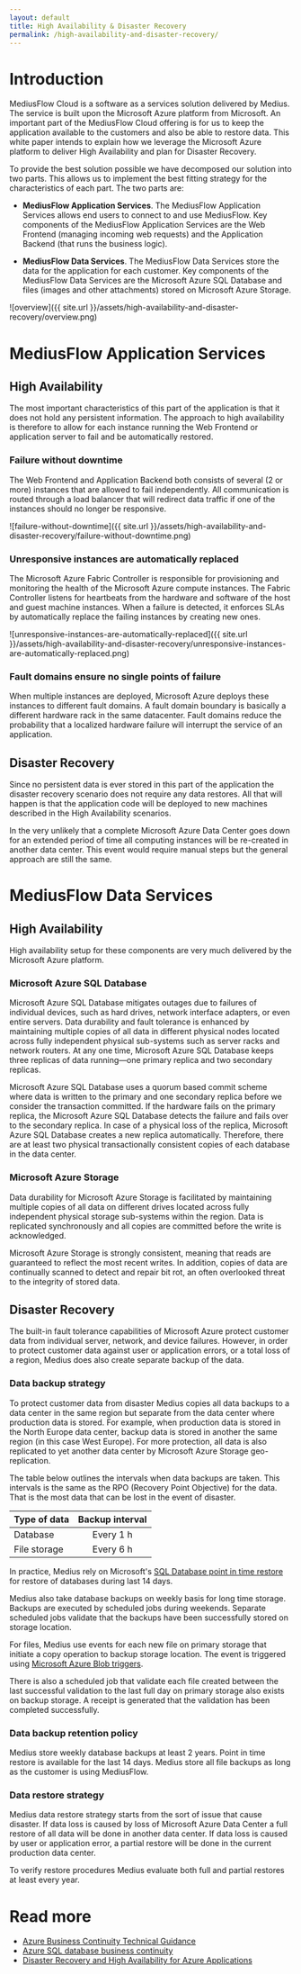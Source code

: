 ```yaml
---
layout: default
title: High Availability & Disaster Recovery
permalink: /high-availability-and-disaster-recovery/
---
```


# Introduction
MediusFlow Cloud is a software as a services solution delivered by Medius. The service is built upon the Microsoft Azure platform from Microsoft. An important part of the MediusFlow Cloud offering is for us to keep the application available to the customers and also be able to restore data. This white paper intends to explain how we leverage the Microsoft Azure platform to deliver High Availability and plan for Disaster Recovery. 

To provide the best solution possible we have decomposed our solution into two parts. This allows us to implement the best fitting strategy for the characteristics of each part. The two parts are:

- **MediusFlow Application Services**. The MediusFlow Application Services allows end users to connect to and use MediusFlow. Key components of the MediusFlow Application Services are the Web Frontend (managing incoming web requests) and the Application Backend (that runs the business logic).
 
- **MediusFlow Data Services**. The MediusFlow Data Services store the data for the application for each customer. Key components of the MediusFlow Data Services are the Microsoft Azure SQL Database and files (images and other attachments) stored on Microsoft Azure Storage.

![overview]({{ site.url }}/assets/high-availability-and-disaster-recovery/overview.png)

# MediusFlow Application Services

## High Availability
The most important characteristics of this part of the application is that it does not hold any persistent information. The approach to high availability is therefore to allow for each instance running the Web Frontend or application server to fail and be automatically restored. 

### Failure without downtime
The Web Frontend and Application Backend both consists of several (2 or more) instances that are allowed to fail independently. All communication is routed through a load balancer that will redirect data traffic if one of the instances should no longer be responsive. 

![failure-without-downtime]({{ site.url }}/assets/high-availability-and-disaster-recovery/failure-without-downtime.png)

### Unresponsive instances are automatically replaced
The Microsoft Azure Fabric Controller is responsible for provisioning and monitoring the health of the Microsoft Azure compute instances. The Fabric Controller listens for heartbeats from the hardware and software of the host and guest machine instances. When a failure is detected, it enforces SLAs by automatically replace the failing instances by creating new ones. 

![unresponsive-instances-are-automatically-replaced]({{ site.url }}/assets/high-availability-and-disaster-recovery/unresponsive-instances-are-automatically-replaced.png)

### Fault domains ensure no single points of failure
When multiple instances are deployed, Microsoft Azure deploys these instances to different fault domains. A fault domain boundary is basically a different hardware rack in the same datacenter. Fault domains reduce the probability that a localized hardware failure will interrupt the service of an application.

## Disaster Recovery
Since no persistent data is ever stored in this part of the application the disaster recovery scenario does not require any data restores. All that will happen is that the application code will be deployed to new machines described in the High Availability scenarios.

In the very unlikely that a complete Microsoft Azure Data Center goes down for an extended period of time all computing instances will be re-created in another data center. This event would require manual steps but the general approach are still the same.

# MediusFlow Data Services

## High Availability
High availability setup for these components are very much delivered by the Microsoft Azure platform.

### Microsoft Azure SQL Database
Microsoft Azure SQL Database mitigates outages due to failures of individual devices, such as hard drives, network interface adapters, or even entire servers. Data durability and fault tolerance is enhanced by maintaining multiple copies of all data in different physical nodes located across fully independent physical sub-systems such as server racks and network routers. At any one time, Microsoft Azure SQL Database keeps three replicas of data running—one primary replica and two secondary replicas.

Microsoft Azure SQL Database uses a quorum based commit scheme where data is written to the primary and one secondary replica before we consider the transaction committed. If the hardware fails on the primary replica, the Microsoft Azure SQL Database detects the failure and fails over to the secondary replica. In case of a physical loss of the replica, Microsoft Azure SQL Database creates a new replica automatically. Therefore, there are at least two physical transactionally consistent copies of each database in the data center. 

### Microsoft Azure Storage
Data durability for Microsoft Azure Storage is facilitated by maintaining multiple copies of all data on different drives located across fully independent physical storage sub-systems within the region. Data is replicated synchronously and all copies are committed before the write is acknowledged. 

Microsoft Azure Storage is strongly consistent, meaning that reads are guaranteed to reflect the most recent writes. In addition, copies of data are continually scanned to detect and repair bit rot, an often overlooked threat to the integrity of stored data. 

## Disaster Recovery
The built-in fault tolerance capabilities of Microsoft Azure protect customer data from individual server, network, and device failures. However, in order to protect customer data against user or application errors, or a total loss of a region, Medius does also create separate backup of the data. 

### Data backup strategy
To protect customer data from disaster Medius copies all data backups to a data center in the same region but separate from the data center where production data is stored. For example, when production data is stored in the North Europe data center, backup data is stored in another the same region (in this case West Europe). For more protection, all data is also replicated to yet another data center by Microsoft Azure Storage geo-replication. 

The table below outlines the intervals when data backups are taken. This intervals is the same as the RPO (Recovery Point Objective) for the data. That is the most data that can be lost in the event of disaster. 

| Type of data    | Backup interval    |
|:-------------|:---------------:|
| Database | Every 1 h |
| File storage | Every 6 h |

In practice, Medius rely on Microsoft's [SQL Database point in time restore](https://azure.microsoft.com/en-us/documentation/articles/sql-database-point-in-time-restore/) for restore of databases during last 14 days.

Medius also take database backups on weekly basis for long time storage. Backups are executed by scheduled jobs during weekends. Separate scheduled jobs validate that the backups have been successfully stored on storage location.

For files, Medius use events for each new file on primary storage that initiate a copy operation to backup storage location. The event is triggered using 
[Microsoft Azure Blob triggers](https://azure.microsoft.com/sv-se/documentation/articles/websites-dotnet-webjobs-sdk-storage-blobs-how-to/).

There is also a scheduled job that validate each file created between the last successful validation to the last full day on primary storage also exists on backup storage. A receipt is generated that the validation has been completed successfully.

### Data backup retention policy
Medius store weekly database backups at least 2 years. Point in time restore is available for the last 14 days.
Medius store all file backups as long as the customer is using MediusFlow.

### Data restore strategy
Medius data restore strategy starts from the sort of issue that cause disaster. If data loss is caused by loss of Microsoft Azure Data Center a full restore of all data will be done in another data center. If data loss is caused by user or application error, a partial restore will be done in the current production data center. 

To verify restore procedures Medius evaluate both full and partial restores at least every year.

# Read more

- [Azure Business Continuity Technical Guidance](http://msdn.microsoft.com/en-us/library/windowsazure/hh873027.aspx)
- [Azure SQL database business continuity](http://msdn.microsoft.com/en-us/library/hh852669.aspx)
- [Disaster Recovery and High Availability for Azure Applications](http://msdn.microsoft.com/en-us/library/windowsazure/dn251004.aspx)